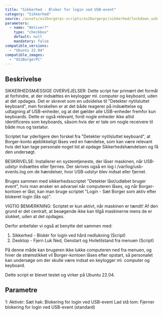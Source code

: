 ```yaml
---
title: "Sikkerhed - Bloker for login ved USB-event"
category: "Sikkerhed"
source: /assets/os2borgerpc-scripts/os2borgerpc/sikkerhed/lockdown_usb.sh
parameters:
  - name: "Aktiver?"
    type: "checkbox"
    default: null
    mandatory: false
compatible_versions:
  - "Ubuntu 22.04"
compatible_images:
  - "OS2BorgerPC"
---
```


## Beskrivelse
SIKKERHEDSMÆSSIGE OVERVEJELSER:
Dette script har primært det formål at forhindre, at der indsættes en keylogger ml. computer og keyboard, uden at det opdages.
Det er skrevet som en udvidelse til "Detekter nytilsluttet keyboard", men forskellen er at det både reagerer på indsættelse og udtagning af USB-enheder, og at det gælder alle USB-enheder fremfor kun keyboards. Dette er også relevant, fordi nogle enheder ikke altid identificeres som keyboards, såsom hvis der er tale om nogle receivere til både mus og tastatur.

Scriptet har yderligere den forskel fra "Detekter nytilsluttet keyboard", at Borger-konto øjeblikkeligt låses ved en hændelse, som kan være relevant hvis det kan tage personale noget tid at opdage Sikkerhedshændelsen og få den undersøgt.

BESKRIVELSE:
Installerer en systemtjeneste, der låser maskinen, når USB-udstyr indsættes eller fjernes. Der skrives også en log i /var/log/usb-events.log om de hændelser, hvor USB-udstyr blev indsat eller fjernet.

Bruges sammen med sikkerhedsscriptet "Detekter låst/udløbet bruger event", hvis man ønsker en advarsel når computeren låses, og når Borger-kontoen er låst, kan man bruge scriptet "Login - Sæt Borger som aktiv efter blokeret login (lås op)".

VIGTIG BEMÆRKNING: 
Scriptet er kun aktivt, når maskinen er tændt!
Af den grund er det centralt, at besøgende ikke kan tilgå maskinerne mens de er slukket, uden at det opdages.

Derfor anbefaler vi også at benytte det sammen med:
1. Sikkerhed - Blokér for login ved hård nedlukning (Script)
2. Desktop - Fjern Luk Ned, Genstart og Hviletilstand fra menuen (Script)

På denne måde kan brugeren ikke lukke computeren ned fra menuen, og hiver de strømstikket vil Borger-kontoen låses efter opstart, så personalet kan undersøge om der skulle være indsat en keylogger ml. computer og keyboard.

Dette script er blevet testet og virker på Ubuntu 22.04.

## Parametre
1: Aktivér:
    Sæt hak: Blokering for login ved USB-event
    Lad stå tom: Fjerner blokering for login ved USB-event (standard)

